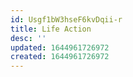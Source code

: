 ```yaml
---
id: Usgf1bW3hseF6kvDqii-r
title: Life Action
desc: ''
updated: 1644961726972
created: 1644961726972
---
```


